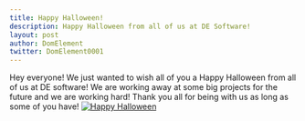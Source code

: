 ```yaml
---
title: Happy Halloween!
description: Happy Halloween from all of us at DE Software!
layout: post
author: DomElement
twitter: DomElement0001
---
```

Hey everyone! We just wanted to wish all of you a Happy Halloween from all of us at DE software! We are working away at some big projects for the future and we are working hard! Thank you all for being with us as long as some of you have!
[![Happy Halloween](https://vgy.me/twpvCX.png)](https://discord.gg/RPRPeCe)

